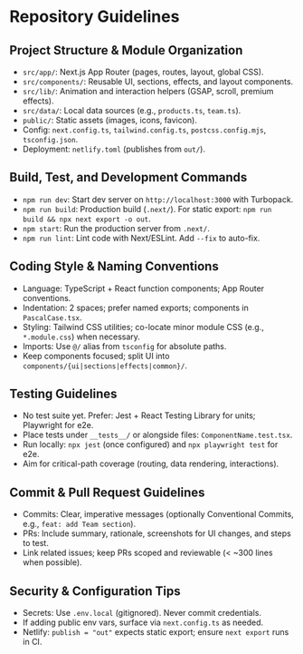 # Repository Guidelines

## Project Structure & Module Organization
- `src/app/`: Next.js App Router (pages, routes, layout, global CSS).
- `src/components/`: Reusable UI, sections, effects, and layout components.
- `src/lib/`: Animation and interaction helpers (GSAP, scroll, premium effects).
- `src/data/`: Local data sources (e.g., `products.ts`, `team.ts`).
- `public/`: Static assets (images, icons, favicon).
- Config: `next.config.ts`, `tailwind.config.ts`, `postcss.config.mjs`, `tsconfig.json`.
- Deployment: `netlify.toml` (publishes from `out/`).

## Build, Test, and Development Commands
- `npm run dev`: Start dev server on `http://localhost:3000` with Turbopack.
- `npm run build`: Production build (`.next/`). For static export: `npm run build && npx next export -o out`.
- `npm start`: Run the production server from `.next/`.
- `npm run lint`: Lint code with Next/ESLint. Add `--fix` to auto-fix.

## Coding Style & Naming Conventions
- Language: TypeScript + React function components; App Router conventions.
- Indentation: 2 spaces; prefer named exports; components in `PascalCase.tsx`.
- Styling: Tailwind CSS utilities; co-locate minor module CSS (e.g., `*.module.css`) when necessary.
- Imports: Use `@/` alias from `tsconfig` for absolute paths.
- Keep components focused; split UI into `components/{ui|sections|effects|common}/`.

## Testing Guidelines
- No test suite yet. Prefer: Jest + React Testing Library for units; Playwright for e2e.
- Place tests under `__tests__/` or alongside files: `ComponentName.test.tsx`.
- Run locally: `npx jest` (once configured) and `npx playwright test` for e2e.
- Aim for critical-path coverage (routing, data rendering, interactions).

## Commit & Pull Request Guidelines
- Commits: Clear, imperative messages (optionally Conventional Commits, e.g., `feat: add Team section`).
- PRs: Include summary, rationale, screenshots for UI changes, and steps to test.
- Link related issues; keep PRs scoped and reviewable (< ~300 lines when possible).

## Security & Configuration Tips
- Secrets: Use `.env.local` (gitignored). Never commit credentials.
- If adding public env vars, surface via `next.config.ts` as needed.
- Netlify: `publish = "out"` expects static export; ensure `next export` runs in CI.
